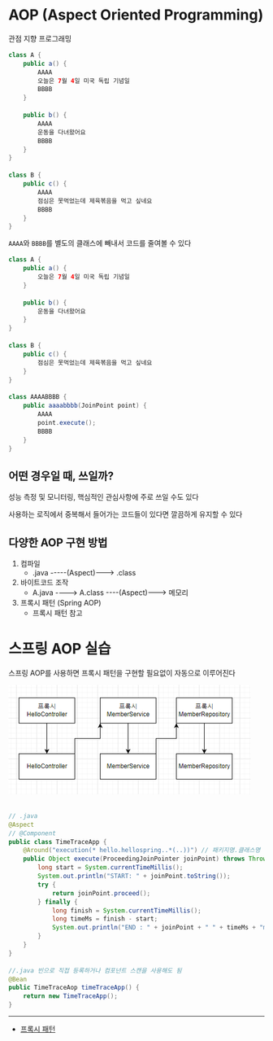 # AOP (Aspect Oriented Programming)

관점 지향 프로그래밍

```java
class A {
    public a() {
        AAAA
        오늘은 7월 4일 미국 독립 기념일
        BBBB
    }

    public b() {
        AAAA
        운동을 다녀왔어요
        BBBB
    }
}

class B {
    public c() {
        AAAA
        점심은 못먹었는데 제육볶음을 먹고 싶네요
        BBBB
    }
}
```

`AAAA`와 `BBBB`를 별도의 클래스에 빼내서 코드를 줄여볼 수 있다

```java
class A {
    public a() {
        오늘은 7월 4일 미국 독립 기념일
    }

    public b() {
        운동을 다녀왔어요
    }
}

class B {
    public c() {
        점심은 못먹었는데 제육볶음을 먹고 싶네요
    }
}

class AAAABBBB {
    public aaaabbbb(JoinPoint point) {
        AAAA
        point.execute();
        BBBB
    }
}
```

## 어떤 경우일 때, 쓰일까?

성능 측정 및 모니터링, 핵심적인 관심사항에 주로 쓰일 수도 있다

사용하는 로직에서 중복해서 들어가는 코드들이 있다면 깔끔하게 유지할 수 있다

## 다양한 AOP 구현 방법

1. 컴파일 
    - .java -----(Aspect)---> .class
2. 바이트코드 조작
    - A.java ----> A.class ----(Aspect)---> 메모리
3. 프록시 패턴 (Spring AOP)
    - 프록시 패턴 참고

# 스프링 AOP 실습

스프링 AOP를 사용하면 프록시 패턴을 구현할 필요없이 자동으로 이루어진다

<img src="https://github.com/Geol2/Today-I-Learned/blob/main/Java/images/Spring/AOP.png" />

```java

// .java
@Aspect
// @Component
public class TimeTraceApp {
    @Around("execution(* hello.hellospring..*(..))") // 패키지명.클래스명 등등 원하는 곳에 등록
    public Object execute(ProceedingJoinPointer joinPoint) throws Throwable {
        long start = System.currentTimeMillis();
        System.out.println("START: " + joinPoint.toString());
        try {
            return joinPoint.proceed();
        } finally {
            long finish = System.currentTimeMillis();
            long timeMs = finish - start;
            System.out.println("END : " + joinPoint + " " + timeMs + "ms");
        }
    }
}

//.java 빈으로 직접 등록하거나 컴포넌트 스캔을 사용해도 됨
@Bean
public TimeTraceAop timeTraceApp() {
    return new TimeTraceApp();
}

```
-----
- [프록시 패턴](https://github.com/Geol2/Today-I-Learned/blob/main/Java/Patterns/Proxy.md)